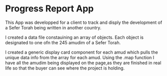 # Progress Report App

This App was developped for a client to track and disply the development of a Sefer Torah being written in another country.

I created a data file constauining an array of objects. Each object is designated to one ofn the 245 amudim of a Sefer Torah. 

I created a generic display card component for each amud which pulls the unique data info from the array for each amud. Using the .map function I have all the amudim being displayed on the page,as they are finished in real life so that the buyer can see where the project is holding.
